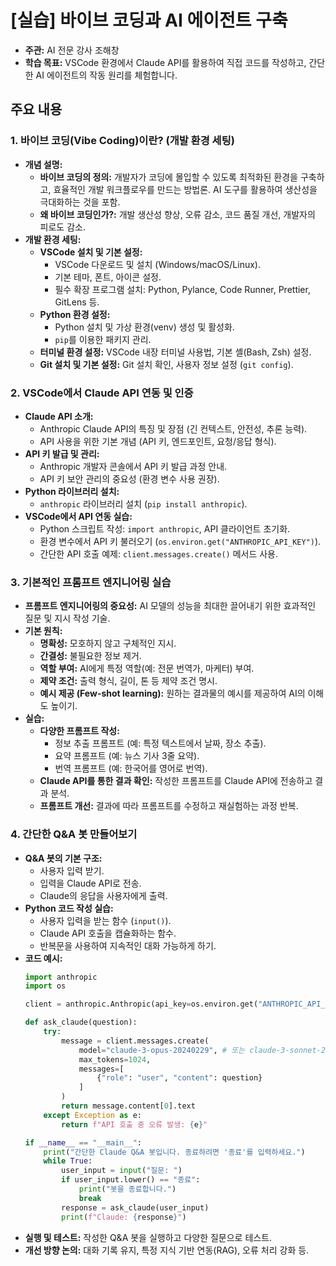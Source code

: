 # [실습] 바이브 코딩과 AI 에이전트 구축

- **주관:** AI 전문 강사 조해창
- **학습 목표:** VSCode 환경에서 Claude API를 활용하여 직접 코드를 작성하고, 간단한 AI 에이전트의 작동 원리를 체험합니다.

## 주요 내용

### 1. 바이브 코딩(Vibe Coding)이란? (개발 환경 세팅)

*   **개념 설명:**
    *   **바이브 코딩의 정의:** 개발자가 코딩에 몰입할 수 있도록 최적화된 환경을 구축하고, 효율적인 개발 워크플로우를 만드는 방법론. AI 도구를 활용하여 생산성을 극대화하는 것을 포함.
    *   **왜 바이브 코딩인가?:** 개발 생산성 향상, 오류 감소, 코드 품질 개선, 개발자의 피로도 감소.
*   **개발 환경 세팅:**
    *   **VSCode 설치 및 기본 설정:**
        *   VSCode 다운로드 및 설치 (Windows/macOS/Linux).
        *   기본 테마, 폰트, 아이콘 설정.
        *   필수 확장 프로그램 설치: Python, Pylance, Code Runner, Prettier, GitLens 등.
    *   **Python 환경 설정:**
        *   Python 설치 및 가상 환경(venv) 생성 및 활성화.
        *   `pip`를 이용한 패키지 관리.
    *   **터미널 환경 설정:** VSCode 내장 터미널 사용법, 기본 셸(Bash, Zsh) 설정.
    *   **Git 설치 및 기본 설정:** Git 설치 확인, 사용자 정보 설정 (`git config`).

### 2. VSCode에서 Claude API 연동 및 인증

*   **Claude API 소개:**
    *   Anthropic Claude API의 특징 및 장점 (긴 컨텍스트, 안전성, 추론 능력).
    *   API 사용을 위한 기본 개념 (API 키, 엔드포인트, 요청/응답 형식).
*   **API 키 발급 및 관리:**
    *   Anthropic 개발자 콘솔에서 API 키 발급 과정 안내.
    *   API 키 보안 관리의 중요성 (환경 변수 사용 권장).
*   **Python 라이브러리 설치:**
    *   `anthropic` 라이브러리 설치 (`pip install anthropic`).
*   **VSCode에서 API 연동 실습:**
    *   Python 스크립트 작성: `import anthropic`, API 클라이언트 초기화.
    *   환경 변수에서 API 키 불러오기 (`os.environ.get("ANTHROPIC_API_KEY")`).
    *   간단한 API 호출 예제: `client.messages.create()` 메서드 사용.

### 3. 기본적인 프롬프트 엔지니어링 실습

*   **프롬프트 엔지니어링의 중요성:** AI 모델의 성능을 최대한 끌어내기 위한 효과적인 질문 및 지시 작성 기술.
*   **기본 원칙:**
    *   **명확성:** 모호하지 않고 구체적인 지시.
    *   **간결성:** 불필요한 정보 제거.
    *   **역할 부여:** AI에게 특정 역할(예: 전문 번역가, 마케터) 부여.
    *   **제약 조건:** 출력 형식, 길이, 톤 등 제약 조건 명시.
    *   **예시 제공 (Few-shot learning):** 원하는 결과물의 예시를 제공하여 AI의 이해도 높이기.
*   **실습:**
    *   **다양한 프롬프트 작성:**
        *   정보 추출 프롬프트 (예: 특정 텍스트에서 날짜, 장소 추출).
        *   요약 프롬프트 (예: 뉴스 기사 3줄 요약).
        *   번역 프롬프트 (예: 한국어를 영어로 번역).
    *   **Claude API를 통한 결과 확인:** 작성한 프롬프트를 Claude API에 전송하고 결과 분석.
    *   **프롬프트 개선:** 결과에 따라 프롬프트를 수정하고 재실험하는 과정 반복.

### 4. 간단한 Q&A 봇 만들어보기

*   **Q&A 봇의 기본 구조:**
    *   사용자 입력 받기.
    *   입력을 Claude API로 전송.
    *   Claude의 응답을 사용자에게 출력.
*   **Python 코드 작성 실습:**
    *   사용자 입력을 받는 함수 (`input()`).
    *   Claude API 호출을 캡슐화하는 함수.
    *   반복문을 사용하여 지속적인 대화 가능하게 하기.
*   **코드 예시:**
    ```python
    import anthropic
    import os

    client = anthropic.Anthropic(api_key=os.environ.get("ANTHROPIC_API_KEY"))

    def ask_claude(question):
        try:
            message = client.messages.create(
                model="claude-3-opus-20240229", # 또는 claude-3-sonnet-20240229 등 사용 가능한 모델
                max_tokens=1024,
                messages=[
                    {"role": "user", "content": question}
                ]
            )
            return message.content[0].text
        except Exception as e:
            return f"API 호출 중 오류 발생: {e}"

    if __name__ == "__main__":
        print("간단한 Claude Q&A 봇입니다. 종료하려면 '종료'를 입력하세요.")
        while True:
            user_input = input("질문: ")
            if user_input.lower() == "종료":
                print("봇을 종료합니다.")
                break
            response = ask_claude(user_input)
            print(f"Claude: {response}")
    ```
*   **실행 및 테스트:** 작성한 Q&A 봇을 실행하고 다양한 질문으로 테스트.
*   **개선 방향 논의:** 대화 기록 유지, 특정 지식 기반 연동(RAG), 오류 처리 강화 등.